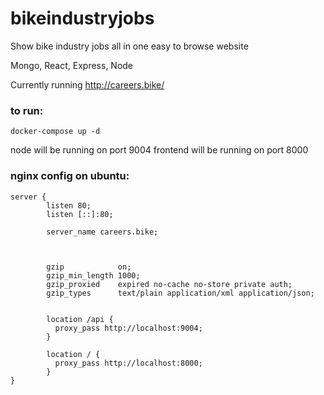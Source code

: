 # bikeindustryjobs
Show bike industry jobs all in one easy to browse website

Mongo, React, Express, Node

Currently running http://careers.bike/

### to run:

```
docker-compose up -d
```

node will be running on port 9004
frontend will be running on port 8000

### nginx config on ubuntu:

```
server {
        listen 80;
        listen [::]:80;

        server_name careers.bike;

        

        gzip            on;
        gzip_min_length 1000;
        gzip_proxied    expired no-cache no-store private auth;
        gzip_types      text/plain application/xml application/json;


        location /api {
          proxy_pass http://localhost:9004;
        }
        
        location / {
          proxy_pass http://localhost:8000;
        }        
}
```
